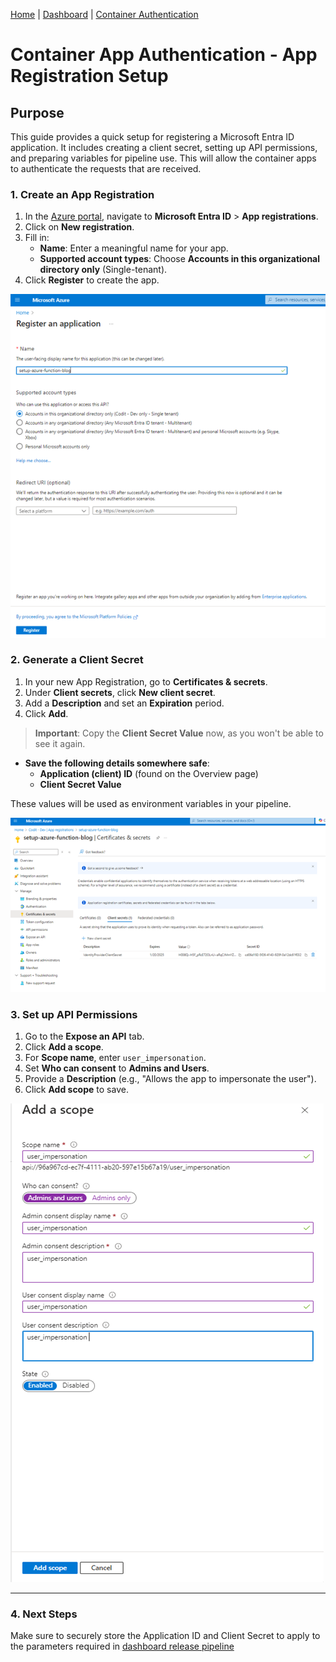 [Home](../README.md) | [Dashboard](dashboard.md) | [Container Authentication](containerAuthentication.md)

# Container App Authentication - App Registration Setup

## Purpose

This guide provides a quick setup for registering a Microsoft Entra ID application. It includes creating a client secret, setting up API permissions, and preparing variables for pipeline use. This will allow the container apps to authenticate the requests that are received.

### 1. **Create an App Registration**
1. In the [Azure portal](https://portal.azure.com), navigate to **Microsoft Entra ID** > **App registrations**.
2. Click on **New registration**.
3. Fill in:
   - **Name**: Enter a meaningful name for your app.
   - **Supported account types**: Choose **Accounts in this organizational directory only** (Single-tenant).
4. Click **Register** to create the app.

![Create an App Registration](../images/AAD-AppRegistration.png)

### 2. **Generate a Client Secret**
1. In your new App Registration, go to **Certificates & secrets**.
2. Under **Client secrets**, click **New client secret**.
3. Add a **Description** and set an **Expiration** period.
4. Click **Add**. 

> **Important**: Copy the **Client Secret Value** now, as you won't be able to see it again.

- **Save the following details somewhere safe**:
  - **Application (client) ID** (found on the Overview page)
  - **Client Secret Value**

These values will be used as environment variables in your pipeline.

![Generate a Client Secret](../images/AAD-clientSecret.png)

### 3. **Set up API Permissions**
1. Go to the **Expose an API** tab.
2. Click **Add a scope**.
3. For **Scope name**, enter `user_impersonation`.
4. Set **Who can consent** to **Admins and Users**.
5. Provide a **Description** (e.g., "Allows the app to impersonate the user").
6. Click **Add scope** to save.

![Generate a Client Secret](../images/AAD-addScope.png)

---

### 4. **Next Steps**
Make sure to securely store the Application ID and Client Secret to apply to the parameters required in [dashboard release pipeline](../dashboard/installation/dashboard-releasepipeline.md)

